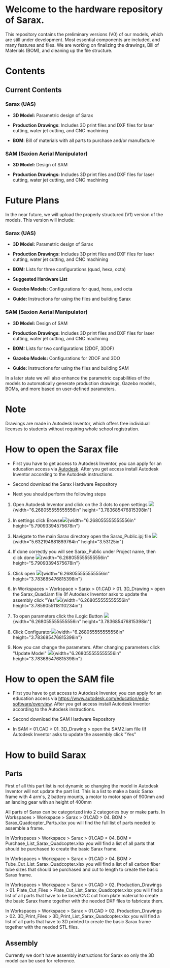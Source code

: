 # Welcome to the hardware repository of Sarax. 
This repository contains the preliminary versions (V0) of our models, which are still under
development. Most essential components are included, and many features
and files. We are working on finalizing the drawings, Bill of Materials
(BOM), and cleaning up the file structure.

# Contents

## Current Contents

### Sarax (UAS)

-   **3D Model:** Parametric design of Sarax

-   **Production Drawings**: Includes 3D print files and DXF files for
    laser cutting, water jet cutting, and CNC machining

-   **BOM**: Bill of materials with all parts to purchase and/or
    manufacture

### SAM (Saxion Aerial Manipulator)

-   **3D Model:** Design of SAM

-   **Production Drawings:** Includes 3D print files and DXF files for
    laser cutting, water jet cutting, and CNC machining

# Future Plans

In the near future, we will upload the properly structured (V1) version
of the models. This version will include:

### Sarax (UAS)

-   **3D Model:** Parametric design of Sarax

-   **Production Drawings:** Includes 3D print files and DXF files for
    laser cutting, water jet cutting, and CNC machining

-   **BOM:** Lists for three configurations (quad, hexa, octa)

-   **Suggested Hardware List**

-   **Gazebo Models:** Configurations for quad, hexa, and octa

-   **Guide:** Instructions for using the files and building Sarax

### SAM (Saxion Aerial Manipulator)

-   **3D Model:** Design of SAM

-   **Production Drawings:** Includes 3D print files and DXF files for
    laser cutting, water jet cutting, and CNC machining

-   **BOM:** Lists for two configurations (2DOF, 3DOF)

-   **Gazebo Models:** Configurations for 2DOF and 3DO

-   **Guide:** Instructions for using the files and building SAM

In a later state we will also enhance the parametric capabilities of the
models to automatically generate production drawings, Gazebo models,
BOMs, and more based on user-defined parameters.

# Note

Drawings are made in Autodesk Inventor, which offers free individual
licenses to students without requiring whole school registration.

# How to open the Sarax file

-   First you have to get access to Autodesk Inventor, you can apply for
    an education access via [Autodesk](https://www.autodesk.com/education/edu-software/overview). After
    you get access install Autodesk Inventor according to the Autodesk
    instructions.

-   Second download the Sarax Hardware Repository

-   Next you should perform the following steps

1.  Open Autodesk Inventor and click on the 3 dots to open settings
    ![](./media/image1.png){width="6.268055555555556in"
    height="3.783685476815398in"}

2.  In settings click
    Browse![](./media/image2.png){width="6.268055555555556in"
    height="5.79093394575678in"}

3.  Navigate to the main Sarax directory open the Sarax_Public.ipj file
    ![](./media/image3.png){width="5.632194881889764in"
    height="3.53125in"}

4.  If done correctly you will see Sarax_Public under Project name, then
    click done ![](./media/image4.png){width="6.268055555555556in"
    height="5.79093394575678in"}

5.  Click open ![](./media/image5.png){width="6.268055555555556in"
    height="3.783685476815398in"}

6.  In Workspaces \> Workspace \> Sarax \> 01.CAD \> 01. 3D_Drawing \>
    open the Sarax_Quad.iam file (If Autodesk Inventor asks to update
    the assembly click
    "Yes"![](./media/image6.png){width="6.268055555555556in"
    height="3.7859055118110234in"}

7.  To open parameters click the iLogic Button
    ![](./media/image7.png){width="6.268055555555556in"
    height="3.783685476815398in"}

8.  Click
    Configurator![](./media/image8.png){width="6.268055555555556in"
    height="3.783685476815398in"}

9.  Now you can change the parameters. After changing parameters click
    "Update Model" ![](./media/image9.png){width="6.268055555555556in"
    height="3.783685476815398in"}

# How to open the SAM file

-   First you have to get access to Autodesk Inventor, you can apply for
    an education access via
    <https://www.autodesk.com/education/edu-software/overview>. After
    you get access install Autodesk Inventor according to the Autodesk
    instructions.

-   Second download the SAM Hardware Repository

-   In SAM \> 01.CAD \> 01. 3D_Drawing \> open the SAM2.iam file (If
    Autodesk Inventor asks to update the assembly click "Yes"

# How to build Sarax 

## Parts

First of all this part list is not dynamic so changing the model in
Autodesk Inventor will not update the part list. This is a list to make
a basic Sarax frame with 4 arm's, 2 battery mounts, a motor to motor
span of 900mm and an landing gear with an height of 400mm

All parts of Sarax can be categorized into 2 categories buy or make
parts. In Workspaces \> Workspace \> Sarax \> 01.CAD \> 04. BOM \>
Sarax_Quadcopter_Parts.xlsx you will find the full list of parts needed
to assemble a frame.

In Workspaces \> Workspace \> Sarax \> 01.CAD \> 04. BOM \>
Purchase_List_Sarax_Quadcopter.xlsx you will find a list of all parts
that should be purchased to create the basic Sarax frame.

In Workspaces \> Workspace \> Sarax \> 01.CAD \> 04. BOM \>
Tube_Cut_List_Sarax_Quadcopter.xlsx you will find a list of all carbon
fiber tube sizes that should be purchased and cut to length to create
the basic Sarax frame.

In Workspaces \> Workspace \> Sarax \> 01.CAD \> 02. Production_Drawings
\> 01. Plate_Cut_Files \> Plate_Cut_List_Sarax_Quadcopter.xlsx you will
find a list of all parts that have to be laser/CNC cut from plate
material to create the basic Sarax frame together with the needed DXF
files to fabricate them.

In Workspaces \> Workspace \> Sarax \> 01.CAD \> 02. Production_Drawings
\> 02. 3D_Print_Files \> 3D_Print_List_Sarax_Quadcopter.xlsx you will
find a list of all parts that have to 3D printed to create the basic
Sarax frame together with the needed STL files.

## Assembly

Currently we don't have assembly instructions for Sarax so only the 3D
model can be used for reference.
